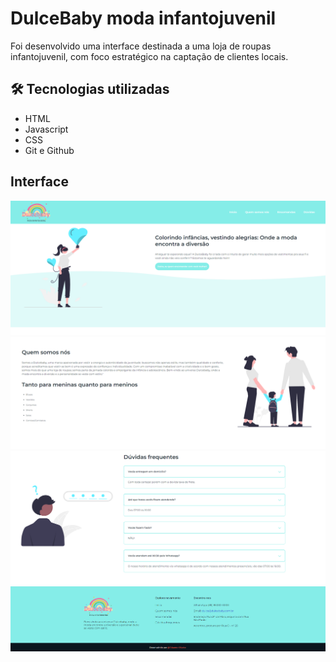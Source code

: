 
# DulceBaby moda infantojuvenil
Foi desenvolvido uma interface destinada a uma loja de roupas infantojuvenil, com foco estratégico na captação de clientes locais.


## 🛠 Tecnologias utilizadas
 - HTML
 - Javascript
 - CSS
 - Git e Github

## Interface
![App Screenshot](./assets/First%20.png)
![App Screenshot](./assets/segundo.png)
![App Screenshot](./assets/terceiro.png)
![App Screenshot](./assets/quarto.png)






